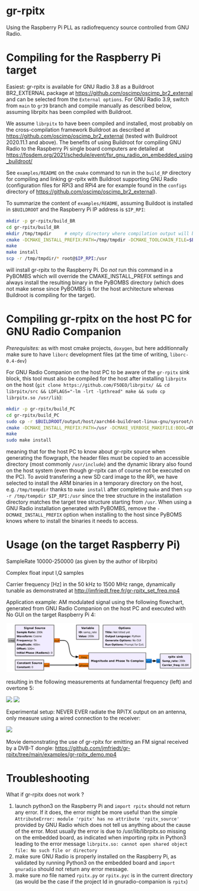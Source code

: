 # gr-rpitx 

Using the Raspberry Pi PLL as radiofrequency source controlled from GNU Radio.

# Compiling for the Raspberry Pi target

Easiest: gr-rpitx is available for GNU Radio 3.8 as a Buildroot BR2_EXTERNAL package at 
https://github.com/oscimp/oscimp_br2_external and can be selected from 
the ``External options``. For GNU Radio 3.9, switch from ``main`` to ``gr39`` branch 
and compile manually as described below, assuming librpitx has been compiled with Buildroot.

We assume ``librpitx`` to have been compiled and installed, most probably on
the cross-compilation framework Buildroot as described at https://github.com/oscimp/oscimp_br2_external 
(tested with Buildroot 2020.11.1 and above). The benefits of using Buildroot for compiling GNU
Radio to the Raspberry Pi single board computers are detailed at
https://fosdem.org/2021/schedule/event/fsr_gnu_radio_on_embedded_using_buildroot/

See ``examples/README`` on the ``cmake`` command to run in the ``build_RP`` directory
for compiling and linking gr-rpitx with Buildroot supporting GNU Radio (configuration
files for RPi3 and RPi4 are for example found in the ``configs`` directory
of https://github.com/oscimp/oscimp_br2_external). 

To summarize the content of ``examples/README``, assuming Buildoot is installed in
``$BUILDROOT`` and the Raspberry Pi IP address is ``$IP_RPI``:

```bash
mkdir -p gr-rpitx/build_BR
cd gr-rpitx/build_BR
mkdir /tmp/tmpdir     # empty directory where compilation output will be stored
cmake -DCMAKE_INSTALL_PREFIX:PATH=/tmp/tmpdir -DCMAKE_TOOLCHAIN_FILE=$BUILDROOT/output/host/usr/share/buildroot/toolchainfile.cmake  -DCMAKE_VERBOSE_MAKEFILE:BOOL=ON ../
make
make install
scp -r /tmp/tmpdir/* root@$IP_RPI:/usr
```
will install gr-rpitx to the Raspberry Pi. Do *not* run this command in a PyBOMBS which will
override the CMAKE_INSTALL_PREFIX settings and always install the resulting binary in the 
PyBOMBS directory (which does not make sense since PyBOMBS is for the host architecture whereas 
Buildroot is compiling for the target).

# Compiling gr-rpitx on the host PC for GNU Radio Companion

*Prerequisites:* as with most cmake projects, ``doxygen``, but here additionnally make sure to have ``liborc`` development files (at the time of writing, ``liborc-0.4-dev``)

For GNU Radio Companion on the host PC to be aware of the ``gr-rpitx`` sink block,
this tool must also be compiled for the host after installing ``librpitx`` on the host (``git clone https://github.com/F5OEO/librpitx/ && cd librpitx/src && LDFLAGS="-lm -lrt -lpthread" make && sudo cp librpitx.so /usr/lib``):
```bash
mkdir -p gr-rpitx/build_PC
cd gr-rpitx/build_PC
sudo cp -r $BUILDROOT/output/host/aarch64-buildroot-linux-gnu/sysroot/usr/include/librpitx /usr/include/
cmake -DCMAKE_INSTALL_PREFIX:PATH=/usr -DCMAKE_VERBOSE_MAKEFILE:BOOL=ON ../
make 
sudo make install
```

meaning that for the host PC to know about gr-rpitx source when generating the flowgraph, 
the header files must be copied to an accessible directory (most commonly ``/usr/include``) and 
the dynamic library also found on the host system (even though gr-rpitx can of course not be 
executed on the PC). To avoid transfering a new SD card image to the RPi, we have selected to 
install the ARM binaries in a temporary directory on the host, e.g. ``/tmp/tempdir`` thanks to 
``make install`` after completing ``make`` and then ``scp -r /tmp/tempdir $IP_RPI:/usr`` since 
the tree structure in the installation directory matches the target tree structure starting 
from ``/usr``. When using a GNU Radio installation generated with PyBOMBS, remove the ``-DCMAKE_INSTALL_PREFIX`` option when installing to the host since PyBOMS knows where to install the binaries it needs to access.

# Usage (on the target Raspberry Pi)

SampleRate 10000-250000 (as given by the author of librpitx)

Complex float input I,Q samples

Carrier frequency [Hz] in the 50 kHz to 1500 MHz range, dynamically tunable as 
demonstrated at http://jmfriedt.free.fr/gr-rpitx_set_freq.mp4

Application example: AM modulated signal using the following flowchart, generated from GNU Radio
Companion on the host PC and executed with No GUI on the target Raspberry Pi 4:

<img src="examples/rpi_am.png">

resulting in the following measurements at fundamental frequency (left) and overtone 5:

<img src="examples/AM5kHz_fundamental.png">
<img src="examples/AM5kHz_overtone5.png">

Experimental setup: NEVER EVER radiate the RPiTX output on an antenna, only measure using a wired
connection to the receiver:

<img src="examples/DSC_0587ann_small.jpg">

Movie demonstrating the use of gr-rpitx for emitting an FM signal received by
a DVB-T dongle: https://github.com/jmfriedt/gr-rpitx/tree/main/examples/gr-rpitx_demo.mp4


# Troubleshooting

What if gr-rpitx does not work ?

1. launch python3 on the Raspberry Pi and ``import rpitx`` should not return any error. If it does, the error might be more useful than the simple ``AttributeError: module 'rpitx' has no attribute 'rpitx_source'`` provided by GNU Radio which does not tell us anything about the cause of the error. 
Most usually the error is due to /usr/lib/librpitx.so missing on the embedded board, as indicated when importing rpitx in Python3 leading to the error 
message ``librpitx.so: cannot open shared object file: No such file or directory``
2. make sure GNU Radio is properly installed on the Raspberry Pi, as validated by running Python3 on the embedded board and ``import gnuradio`` should 
not return any error message.
3. make sure *no* file named ``rpitx.py`` or ``rpitx.pyc`` is in the current directory (as would be the case if the project Id in gnuradio-companion is ``rpitx``)

